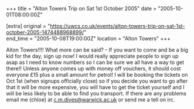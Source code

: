+++
title = "Alton Towers Trip on Sat 1st October 2005"
date = "2005-10-01T08:00:00Z"

[extra]
original = "https://uwcs.co.uk/events/alton-towers-trip-on-sat-1st-october-2005-1474488968899/"    
end_time = "2005-10-08T19:00:00Z"
location = "Alton Towers"
+++

Alton Towers\!\!\!\! What more can be said? - If you want to come and be a big kid for the day, sign up now\! I would really appreciate people to sign up asap as I need to know numbers so I can be sure we all have a way to get there\!\! Unless anyone comes up with money off vouchers, it should cost everyone £15 plus a small amount for petrol\! I will be booking the tickets on Oct 1st (when signups officially close) so if you decide you want to go after that it will be more expensive, you will have to get the ticket yourself and I will be less likely to be able to find you transport. If there are any problems email me (chloe) at c.m.dives@warwick.ac.uk or send me a tell on irc.

